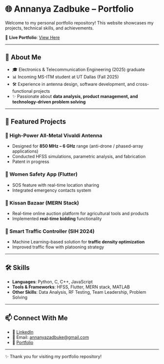 # 🌐 Annanya Zadbuke – Portfolio  

Welcome to my personal portfolio repository! This website showcases my projects, technical skills, and achievements.  

🔗 **Live Portfolio**: [View Here](https://annanyazadbuke.github.io/portfolio/)  

---

## 📌 About Me  
- 🎓 Electronics & Telecommunication Engineering (2025) graduate  
- 📊 Incoming MS-ITM student at UT Dallas (Fall 2025)  
- 🛠️ Experience in antenna design, software development, and cross-functional projects  
- ✨ Passionate about **data analysis, product management, and technology-driven problem solving**  

---

## 🚀 Featured Projects  

### 🔹 High-Power All-Metal Vivaldi Antenna  
- Designed for **850 MHz – 6 GHz** range (anti-drone / phased-array applications)  
- Conducted HFSS simulations, parametric analysis, and fabrication  
- Patent in progress  

### 🔹 Women Safety App (Flutter)  
- SOS feature with real-time location sharing  
- Integrated emergency contacts system  

### 🔹 Kissan Bazaar (MERN Stack)  
- Real-time online auction platform for agricultural tools and products  
- Implemented **real-time bidding** functionality  

### 🔹 Smart Traffic Controller (SIH 2024)  
- Machine Learning–based solution for **traffic density optimization**  
- Improved traffic flow with platooning strategy  

---

## 🛠️ Skills  
- **Languages**: Python, C, C++, JavaScript  
- **Tools & Frameworks**: HFSS, Flutter, MERN stack, MATLAB  
- **Other Skills**: Data Analysis, RF Testing, Team Leadership, Problem Solving  

---

## 📫 Connect With Me  
- 💼 [LinkedIn](https://www.linkedin.com/in/annanya-zadbuke)  
- 📧 Email: annanyazadbuke@gmail.com  
- 📂 [Portfolio](https://annanyazadbuke.github.io/portfolio/)  

---

✨ Thank you for visiting my portfolio repository!  
